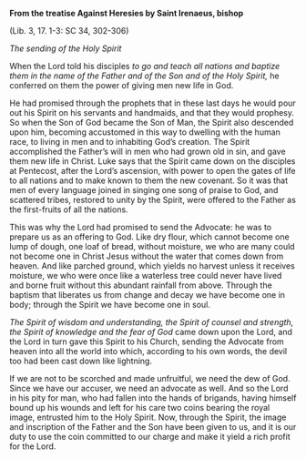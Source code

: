 

**From the treatise Against Heresies by Saint Irenaeus, bishop**

(Lib. 3, 17. 1-3: SC 34, 302-306)

_The sending of the Holy Spirit_

When the Lord told his disciples _to go and teach all nations and baptize them in the name of the Father and of the Son and of the Holy Spirit,_ he conferred on them the power of giving men new life in God.

He had promised through the prophets that in these last days he would pour out his Spirit on his servants and handmaids, and that they would prophesy. So when the Son of God became the Son of Man, the Spirit also descended upon him, becoming accustomed in this way to dwelling with the human race, to living in men and to inhabiting God’s creation. The Spirit accomplished the Father’s will in men who had grown old in sin, and gave them new life in Christ. Luke says that the Spirit came down on the disciples at Pentecost, after the Lord’s ascension, with power to open the gates of life to all nations and to make known to them the new covenant. So it was that men of every language joined in singing one song of praise to God, and scattered tribes, restored to unity by the Spirit, were offered to the Father as the first-fruits of all the nations.

This was why the Lord had promised to send the Advocate: he was to prepare us as an offering to God. Like dry flour, which cannot become one lump of dough, one loaf of bread, without moisture, we who are many could not become one in Christ Jesus without the water that comes down from heaven. And like parched ground, which yields no harvest unless it receives moisture, we who were once like a waterless tree could never have lived and borne fruit without this abundant rainfall from above. Through the baptism that liberates us from change and decay we have become one in body; through the Spirit we have become one in soul.

_The Spirit of wisdom and understanding, the Spirit of counsel and strength, the Spirit of knowledge and the fear of God_ came down upon the Lord, and the Lord in turn gave this Spirit to his Church, sending the Advocate from heaven into all the world into which, according to his own words, the devil too had been cast down like lightning.

If we are not to be scorched and made unfruitful, we need the dew of God. Since we have our accuser, we need an advocate as well. And so the Lord in his pity for man, who had fallen into the hands of brigands, having himself bound up his wounds and left for his care two coins bearing the royal image, entrusted him to the Holy Spirit. Now, through the Spirit, the image and inscription of the Father and the Son have been given to us, and it is our duty to use the coin committed to our charge and make it yield a rich profit for the Lord.

